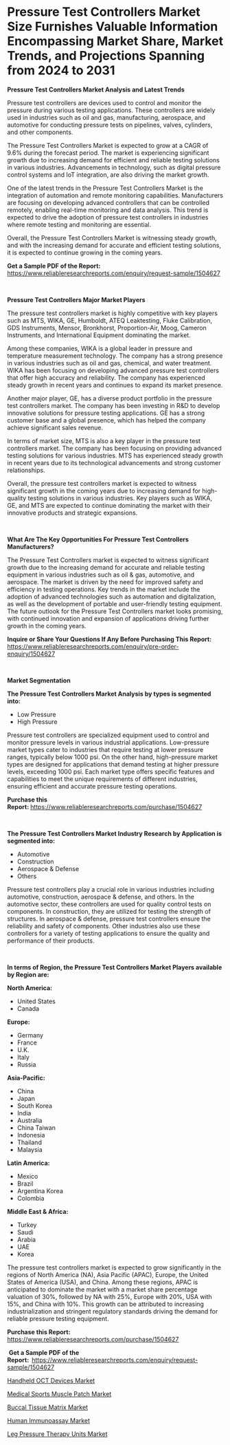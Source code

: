 <p><h1>Pressure Test Controllers Market Size Furnishes Valuable Information Encompassing Market Share, Market Trends, and Projections Spanning from 2024 to 2031</h1></p><p><strong>Pressure Test Controllers Market Analysis and Latest Trends</strong></p>
<p><p>Pressure test controllers are devices used to control and monitor the pressure during various testing applications. These controllers are widely used in industries such as oil and gas, manufacturing, aerospace, and automotive for conducting pressure tests on pipelines, valves, cylinders, and other components. </p><p>The Pressure Test Controllers Market is expected to grow at a CAGR of 9.6% during the forecast period. The market is experiencing significant growth due to increasing demand for efficient and reliable testing solutions in various industries. Advancements in technology, such as digital pressure control systems and IoT integration, are also driving the market growth.</p><p>One of the latest trends in the Pressure Test Controllers Market is the integration of automation and remote monitoring capabilities. Manufacturers are focusing on developing advanced controllers that can be controlled remotely, enabling real-time monitoring and data analysis. This trend is expected to drive the adoption of pressure test controllers in industries where remote testing and monitoring are essential.</p><p>Overall, the Pressure Test Controllers Market is witnessing steady growth, and with the increasing demand for accurate and efficient testing solutions, it is expected to continue growing in the coming years.</p></p>
<p><strong>Get a Sample PDF of the Report:&nbsp;</strong> <a href="https://www.reliableresearchreports.com/enquiry/request-sample/1504627">https://www.reliableresearchreports.com/enquiry/request-sample/1504627</a></p>
<p>&nbsp;</p>
<p><strong>Pressure Test Controllers Major Market Players</strong></p>
<p><p>The pressure test controllers market is highly competitive with key players such as MTS, WIKA, GE, Humboldt, ATEQ Leaktesting, Fluke Calibration, GDS Instruments, Mensor, Bronkhorst, Proportion-Air, Moog, Cameron Instruments, and International Equipment dominating the market.</p><p>Among these companies, WIKA is a global leader in pressure and temperature measurement technology. The company has a strong presence in various industries such as oil and gas, chemical, and water treatment. WIKA has been focusing on developing advanced pressure test controllers that offer high accuracy and reliability. The company has experienced steady growth in recent years and continues to expand its market presence.</p><p>Another major player, GE, has a diverse product portfolio in the pressure test controllers market. The company has been investing in R&D to develop innovative solutions for pressure testing applications. GE has a strong customer base and a global presence, which has helped the company achieve significant sales revenue.</p><p>In terms of market size, MTS is also a key player in the pressure test controllers market. The company has been focusing on providing advanced testing solutions for various industries. MTS has experienced steady growth in recent years due to its technological advancements and strong customer relationships.</p><p>Overall, the pressure test controllers market is expected to witness significant growth in the coming years due to increasing demand for high-quality testing solutions in various industries. Key players such as WIKA, GE, and MTS are expected to continue dominating the market with their innovative products and strategic expansions.</p></p>
<p>&nbsp;</p>
<p><strong>What Are The Key Opportunities For Pressure Test Controllers Manufacturers?</strong></p>
<p><p>The Pressure Test Controllers market is expected to witness significant growth due to the increasing demand for accurate and reliable testing equipment in various industries such as oil & gas, automotive, and aerospace. The market is driven by the need for improved safety and efficiency in testing operations. Key trends in the market include the adoption of advanced technologies such as automation and digitalization, as well as the development of portable and user-friendly testing equipment. The future outlook for the Pressure Test Controllers market looks promising, with continued innovation and expansion of applications driving further growth in the coming years.</p></p>
<p><strong>Inquire or Share Your Questions If Any Before Purchasing This Report:</strong> <a href="https://www.reliableresearchreports.com/enquiry/pre-order-enquiry/1504627">https://www.reliableresearchreports.com/enquiry/pre-order-enquiry/1504627</a></p>
<p>&nbsp;</p>
<p><strong>Market Segmentation</strong></p>
<p><strong>The Pressure Test Controllers Market Analysis by types is segmented into:</strong></p>
<p><ul><li>Low Pressure</li><li>High Pressure</li></ul></p>
<p><p>Pressure test controllers are specialized equipment used to control and monitor pressure levels in various industrial applications. Low-pressure market types cater to industries that require testing at lower pressure ranges, typically below 1000 psi. On the other hand, high-pressure market types are designed for applications that demand testing at higher pressure levels, exceeding 1000 psi. Each market type offers specific features and capabilities to meet the unique requirements of different industries, ensuring efficient and accurate pressure testing operations.</p></p>
<p><strong>Purchase this Report:&nbsp;</strong><a href="https://www.reliableresearchreports.com/purchase/1504627">https://www.reliableresearchreports.com/purchase/1504627</a></p>
<p>&nbsp;</p>
<p><strong>The Pressure Test Controllers Market Industry Research by Application is segmented into:</strong></p>
<p><ul><li>Automotive</li><li>Construction</li><li>Aerospace & Defense</li><li>Others</li></ul></p>
<p><p>Pressure test controllers play a crucial role in various industries including automotive, construction, aerospace & defense, and others. In the automotive sector, these controllers are used for quality control tests on components. In construction, they are utilized for testing the strength of structures. In aerospace & defense, pressure test controllers ensure the reliability and safety of components. Other industries also use these controllers for a variety of testing applications to ensure the quality and performance of their products.</p></p>
<p>&nbsp;</p>
<p><strong>In terms of Region, the Pressure Test Controllers Market Players available by Region are:</strong></p>
<p>
    <p> <strong> North America: </strong>
        <ul>
            <li>United States</li>
            <li>Canada</li>
        </ul>
        </p> 
    <p> <strong> Europe: </strong>
        <ul>
            <li>Germany</li>
            <li>France</li>
            <li>U.K.</li>
            <li>Italy</li>
            <li>Russia</li>
        </ul>
        </p> 
    <p> <strong> Asia-Pacific: </strong>
        <ul>
            <li>China</li>
            <li>Japan</li>
            <li>South Korea</li>
            <li>India</li>
            <li>Australia</li>
            <li>China Taiwan</li>
            <li>Indonesia</li>
            <li>Thailand</li>
            <li>Malaysia</li>
        </ul>
        </p> 
    <p> <strong> Latin America: </strong>
        <ul>
            <li>Mexico</li>
            <li>Brazil</li>
            <li>Argentina Korea</li>
            <li>Colombia</li>
        </ul>
        </p> 
    <p> <strong> Middle East & Africa: </strong>
        <ul>
            <li>Turkey</li>
            <li>Saudi</li>
            <li>Arabia</li>
            <li>UAE</li>
            <li>Korea</li>
        </ul>
    </p>
    </p>
<p><p>The pressure test controllers market is expected to grow significantly in the regions of North America (NA), Asia Pacific (APAC), Europe, the United States of America (USA), and China. Among these regions, APAC is anticipated to dominate the market with a market share percentage valuation of 30%, followed by NA with 25%, Europe with 20%, USA with 15%, and China with 10%. This growth can be attributed to increasing industrialization and stringent regulatory standards driving the demand for reliable pressure testing equipment.</p></p>
<p><strong>Purchase this Report: </strong><a href="https://www.reliableresearchreports.com/purchase/1504627">https://www.reliableresearchreports.com/purchase/1504627</a></p>
<p>&nbsp;<strong>Get a Sample PDF of the Report:&nbsp;&nbsp;</strong><a href="https://www.reliableresearchreports.com/enquiry/request-sample/1504627">https://www.reliableresearchreports.com/enquiry/request-sample/1504627</a></p>
<p><strong></strong></p>
<p><p><a href="https://medium.com/@andrewgarza766/handheld-oct-devices-market-research-report-its-history-and-forecast-2024-to-2031-56d81e18dd31">Handheld OCT Devices Market</a></p><p><a href="https://medium.com/@andrewgarza766/medical-sports-muscle-patch-market-the-key-to-successful-business-strategy-forecast-till-2031-331caf57ba42">Medical Sports Muscle Patch Market</a></p><p><a href="https://medium.com/@murraykoepp786/buccal-tissue-matrix-market-size-market-outlook-and-market-forecast-2024-to-2031-9d54068b6873">Buccal Tissue Matrix Market</a></p><p><a href="https://medium.com/@adahhagenes4545/human-immunoassay-market-report-reveals-the-latest-trends-and-growth-opportunities-of-this-market-963a35a0a855">Human Immunoassay Market</a></p><p><a href="https://medium.com/@murraykoepp786/leg-pressure-therapy-units-market-analysis-its-cagr-market-segmentation-and-global-industry-a185c50b62cf">Leg Pressure Therapy Units Market</a></p></p>